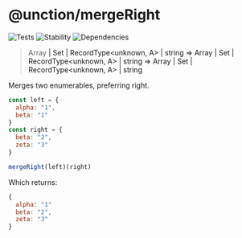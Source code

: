 # @unction/mergeRight

![Tests][BADGE_TRAVIS]
![Stability][BADGE_STABILITY]
![Dependencies][BADGE_DEPENDENCY]

> Array<A> | Set<A> | RecordType<unknown, A> | string => Array<A> | Set<A> | RecordType<unknown, A> | string => Array<A> | Set<A> | RecordType<unknown, A> | string

Merges two enumerables, preferring right.

``` javascript
const left = {
  alpha: "1",
  beta: "1"
}
const right = {
  beta: "2",
  zeta: "3"
}

mergeRight(left)(right)
```

Which returns:

``` javascript
{
  alpha: "1"
  beta: "2",
  zeta: "3"
}
```

[BADGE_TRAVIS]: https://img.shields.io/travis/unctionjs/mergeRight.svg?maxAge=2592000&style=flat-square
[BADGE_STABILITY]: https://img.shields.io/badge/stability-strong-green.svg?maxAge=2592000&style=flat-square
[BADGE_DEPENDENCY]: https://img.shields.io/david/unctionjs/mergeRight.svg?maxAge=2592000&style=flat-square
